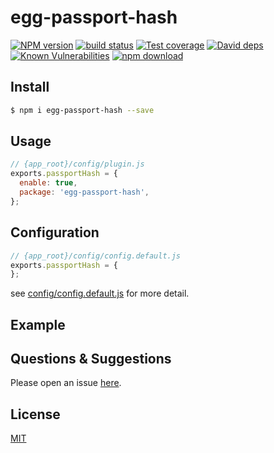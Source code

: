 # egg-passport-hash

[![NPM version][npm-image]][npm-url]
[![build status][travis-image]][travis-url]
[![Test coverage][codecov-image]][codecov-url]
[![David deps][david-image]][david-url]
[![Known Vulnerabilities][snyk-image]][snyk-url]
[![npm download][download-image]][download-url]

[npm-image]: https://img.shields.io/npm/v/egg-passport-hash.svg?style=flat-square
[npm-url]: https://npmjs.org/package/egg-passport-hash
[travis-image]: https://img.shields.io/travis/eggjs/egg-passport-hash.svg?style=flat-square
[travis-url]: https://travis-ci.org/eggjs/egg-passport-hash
[codecov-image]: https://img.shields.io/codecov/c/github/eggjs/egg-passport-hash.svg?style=flat-square
[codecov-url]: https://codecov.io/github/eggjs/egg-passport-hash?branch=master
[david-image]: https://img.shields.io/david/eggjs/egg-passport-hash.svg?style=flat-square
[david-url]: https://david-dm.org/eggjs/egg-passport-hash
[snyk-image]: https://snyk.io/test/npm/egg-passport-hash/badge.svg?style=flat-square
[snyk-url]: https://snyk.io/test/npm/egg-passport-hash
[download-image]: https://img.shields.io/npm/dm/egg-passport-hash.svg?style=flat-square
[download-url]: https://npmjs.org/package/egg-passport-hash

<!--
Description here.
-->

## Install

```bash
$ npm i egg-passport-hash --save
```

## Usage

```js
// {app_root}/config/plugin.js
exports.passportHash = {
  enable: true,
  package: 'egg-passport-hash',
};
```

## Configuration

```js
// {app_root}/config/config.default.js
exports.passportHash = {
};
```

see [config/config.default.js](config/config.default.js) for more detail.

## Example

<!-- example here -->

## Questions & Suggestions

Please open an issue [here](https://github.com/eggjs/egg/issues).

## License

[MIT](LICENSE)
